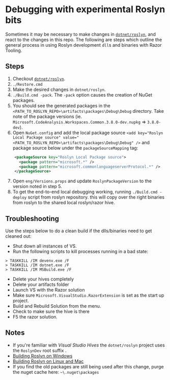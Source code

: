 ﻿# Debugging with experimental Roslyn bits

Sometimes it may be necessary to make changes in [`dotnet/roslyn`](https://github.com/dotnet/roslyn), and react to the changes in this repo. The following are steps which outline the general process in using Roslyn development `dll`s and binaries with Razor Tooling.

## Steps

1. Checkout [`dotnet/roslyn`](https://github.com/dotnet/roslyn).
2. `./Restore.cmd`
3. Make the desired changes in `dotnet/roslyn`.
4. `./Build.cmd -pack`. The `-pack` option causes the creation of NuGet packages.
5. You should see the generated packages in the `<PATH_TO_ROSLYN_REPO>\artifacts\packages\Debug\Debug` directory. Take note of the package versions (ie. `Microsoft.CodeAnalysis.Workspaces.Common.3.8.0-dev.nupkg` => `3.8.0-dev`).
6. Open `NuGet.config` and add the local package source `<add key="Roslyn Local Package source" value="<PATH_TO_ROSLYN_REPO>\artifacts\packages\Debug\Debug" />` and package source below under the `packageSourceMapping` tag:

```xml
    <packageSource key="Roslyn Local Package source">
      <package pattern="microsoft.*" />
      <package pattern="microsoft.commonlanguageserverProtocol.*" />
    </packageSource>
```

7. Open `eng/Versions.props` and update `RoslynPackageVersion` to the version noted in step 5.
8. To get the end-to-end local debugging working, running `./Build.cmd -deploy` script from roslyn repository. this will copy over the right binaries from roslyn to the shared local roslyn/razor hive.

## Troubleshooting

Use the steps below to do a clean build if the dlls/binaries need to get cleaned out:

- Shut down all instances of VS.
- Run the following scripts to kill processes running in a bad state:
```
> TASKKILL /IM devenv.exe /F
> TASKKILL /IM dotnet.exe /F
> TASKKILL /IM MSBuild.exe /F
```
- Delete your hives completely
- Delete your artifacts folder
- Launch VS with the Razor solution
- Make sure `Microsoft.VisualStudio.RazorExtension` is set as the start up project.
- Build and Rebuild Solution from the menu.
- Check to make sure the hive is there
- F5 the razor solution.

## Notes

- If you're familiar with _Visual Studio Hives_ the `dotnet/roslyn` project uses the `RoslynDev` root suffix .
- [Building Roslyn on Windows](https://github.com/dotnet/roslyn/blob/main/docs/contributing/Building,%20Debugging,%20and%20Testing%20on%20Windows.md)
- [Building Roslyn on Linux and Mac](https://github.com/dotnet/roslyn/blob/main/docs/infrastructure/cross-platform.md)
- If you find the old packages are still being used after this change, purge the nuget cache here: `~\.nuget\packages`

